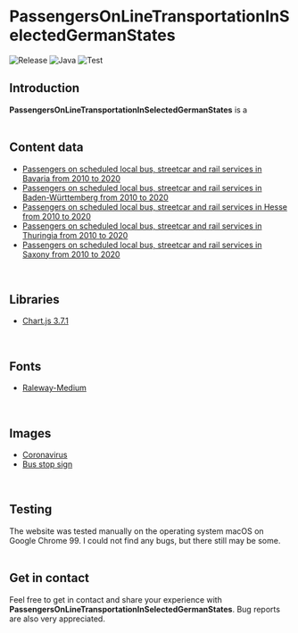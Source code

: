 # PassengersOnLineTransportationInSelectedGermanStates
![Release](https://img.shields.io/badge/Release-1.0.0-9cf)
![Java](https://img.shields.io/badge/Java-1.8-9cf)
![Test](https://img.shields.io/badge/Test-passing-blue)

## Introduction
**PassengersOnLineTransportationInSelectedGermanStates** is a 
<br>
<br>

## Content data
- [Passengers on scheduled local bus, streetcar and rail services in Bavaria from 2010 to 2020](https://de.statista.com/statistik/daten/studie/204502/umfrage/fahrgaeste-im-liniennahverkehr-in-bayern/)
- [Passengers on scheduled local bus, streetcar and rail services in Baden-Württemberg from 2010 to 2020](https://de.statista.com/statistik/daten/studie/204485/umfrage/fahrgaeste-im-liniennahverkehr-in-baden-wuerttemberg/)
- [Passengers on scheduled local bus, streetcar and rail services in Hesse from 2010 to 2020](https://de.statista.com/statistik/daten/studie/204513/umfrage/fahrgaeste-im-liniennahverkehr-in-hessen/)
- [Passengers on scheduled local bus, streetcar and rail services in Thuringia from 2010 to 2020](https://de.statista.com/statistik/daten/studie/204542/umfrage/fahrgaeste-im-liniennahverkehr-in-thueringen/)
- [Passengers on scheduled local bus, streetcar and rail services in Saxony from 2010 to 2020](https://de.statista.com/statistik/daten/studie/204533/umfrage/fahrgaeste-im-liniennahverkehr-in-sachsen/)
<br>

## Libraries
- [Chart.js 3.7.1](https://cdn.jsdelivr.net/npm/chart.js)
<br>

## Fonts
- [Raleway-Medium](https://fonts.google.com/specimen/Raleway)
<br>

## Images
- [Coronavirus](https://www.flaticon.com/free-icon/coronavirus_2913604?term=coronavirus&page=1&position=5&page=1&position=5&related_id=2913604&origin=search)
- [Bus stop sign](https://upload.wikimedia.org/wikipedia/commons/thumb/e/e5/Zeichen_224.svg/2048px-Zeichen_224.svg.png)
<br>

## Testing
The website was tested manually on the operating system macOS on Google Chrome 99. I could not find any bugs, but there still may be some.
<br><br>

## Get in contact
Feel free to get in contact and share your experience with **PassengersOnLineTransportationInSelectedGermanStates**. Bug reports are also very appreciated.
